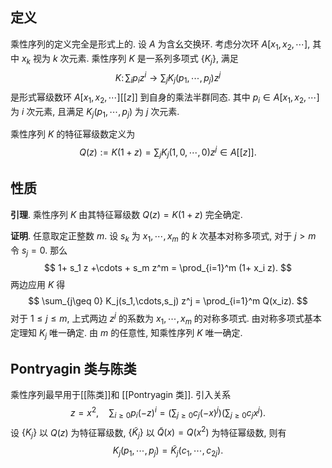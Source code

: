 
## 定义

乘性序列的定义完全是形式上的. 设 $A$ 为含幺交换环. 考虑分次环 $A[x_1,x_2,\cdots]$, 其中 $x_k$ 视为 $k$ 次元素. 乘性序列 $K$ 是一系列多项式 $\{K_j\}$, 满足
$$
K \colon \sum_i p_i z^i \to \sum_j K_j(p_1,\cdots,p_j) z^j
$$
是形式幂级数环 $A[x_1,x_2,\cdots][[z]]$ 到自身的乘法半群同态. 其中 $p_i\in A[x_1,x_2,\cdots]$ 为 $i$ 次元素, 且满足 $K_j(p_1,\cdots,p_j)$ 为 $j$ 次元素.

乘性序列 $K$ 的特征幂级数定义为
$$
Q(z) := K(1+z)=\sum_j K_j(1,0,\cdots,0) z^j \in A[[z]].
$$
## 性质

**引理**. 乘性序列 $K$ 由其特征幂级数 $Q(z)=K(1+z)$ 完全确定.

**证明**. 任意取定正整数 $m$. 设 $s_k$ 为 $x_1,\cdots,x_m$ 的 $k$ 次基本对称多项式, 对于 $j>m$ 令 $s_j=0$. 那么
$$
1+ s_1 z +\cdots + s_m z^m = \prod_{i=1}^m (1+ x_i z).
$$
两边应用 $K$ 得
$$
\sum_{j\geq 0} K_j(s_1,\cdots,s_j) z^j = \prod_{i=1}^m Q(x_iz).
$$
对于 $1\leq j\leq m$, 上式两边 $z^j$ 的系数为 $x_1,\cdots,x_m$ 的对称多项式. 由对称多项式基本定理知 $K_j$ 唯一确定. 由 $m$ 的任意性, 知乘性序列 $K$ 唯一确定.

## Pontryagin 类与陈类

乘性序列最早用于[[陈类]]和 [[Pontryagin 类]]. 引入关系
$$
z=x^2,\quad \sum_{i\geq 0} p_i (-z)^i = \left(\sum_{j\geq 0} c_j (-x)^j\right)\left(\sum_{j\geq 0} c_j x^j\right).
$$
设 $\{K_j\}$ 以 $Q(z)$ 为特征幂级数, $\{\widetilde{K}_j\}$ 以 $\widetilde{Q}(x)=Q(x^2)$ 为特征幂级数, 则有
$$
K_j(p_1,\cdots,p_j)=\widetilde{K}_j (c_1,\cdots,c_{2j}).
$$
